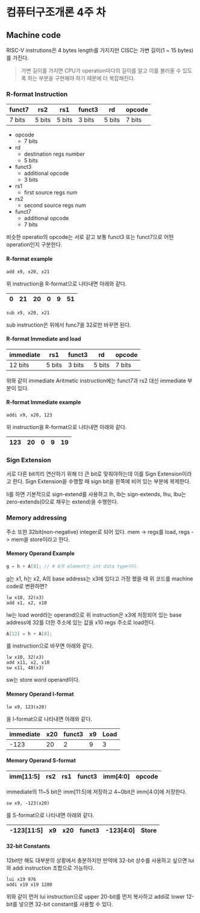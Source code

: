 # 컴퓨터구조개론 4주 차

## Machine code

RISC-V instrutions은 4 bytes length를 가지지만 CISC는 가변 길이(1 ~ 15 bytes)를 가진다.

> 가변 길이를 가지면 CPU가 operation마다의 길이를 알고 이를 불러올 수 있도록 하는 부분을 구현해야 하기 때문에 더 복잡해진다.

### R-format Instruction

|funct7|rs2|rs1|funct3|rd|opcode|
|-|-|-|-|-|-|
|7 bits|5 bits|5 bits|3 bits|5 bits|7 bits|

- opcode
  - 7 bits
- rd
  - destination regs number
  - 5 bits
- funct3
  - additional opcode
  - 3 bits
- rs1
  - first source regs num
- rs2
  - second source regs num
- funct7
  - additional opcode
  - 7 bits

비슷한 operatio의 opcode는 서로 같고 보통 funct3 또는 funct7으로 어떤 operation인지 구분한다.

#### R-format example

``` risc
add x9, x20, x21
```

위 instruction을  R-format으로 나타내면 아래와 같다.

|0|21|20|0|9|51|
|-|-|-|-|-|-|

``` risc
sub x9, x20, x21
```

sub instruction은 위에서 func7을 32로만 바꾸면 된다.

#### R-format Immediate and load

|immediate|rs1|funct3|rd|opcode|
|-|-|-|-|-|
|12 bits|5 bits|3 bits|5 bits|7 bits|

위와 같이 immediate Aritmetic instruction에는 funct7과 rs2 대신 immediate 부분이 있다.

#### R-format Immediate example

``` risc
addi x9, x20, 123
```

위 instruction을  R-format으로 나타내면 아래와 같다.

|123|20|0|9|19|
|-|-|-|-|-|

### Sign Extension

서로 다른 bit끼리 연산하기 위해 더 큰 bit로 맞춰야하는데 이를 Sign Extension이라고 한다. Sign Extension을 수행할 때 sign bit을 왼쪽에 비어 있는 부분에 복제한다.

li를 하면 기본적으로 sign-extend를 사용하고 lh, lb는 sign-extends, lhu, lbu는 zero-extends(0으로 채우는 extend)을 수행한다.

### Memory addressing

주소 또한 32bit(non-negative) integer로 되어 있다. mem -> regs를 load, regs -> mem을 store이라고 한다.

#### Memory Operand Example

``` c
g = h + A[8]; // # A의 element는 int data type이다.
```

g는 x1, h는 x2, A의 base address는 x3에 있다고 가정 했을 때 위 코드를 machine code로 변환하면?

``` risc
lw x10, 32(x3)
add x1, x2, x10
```

lw는 load word라는 operand으로 위 instruction은 x3에 저장되어 있는 base address에 32를 더한 주소에 있는 값을 x10 regs 주소로 load한다.

``` c
A[12] = h + A[8];
````

를 instruction으로 바꾸면 아래와 같다.

``` risc
lw x10, 32(x3)
add x11, x2, x10
sw x11, 48(x3)
```

sw는 store word operand이다.

#### Memory Operand I-format

``` risc
lw x9, 123(x20)
```

을 I-format으로 나타내면 아래와 같다.

|immediate|x20|funct3|x9|Load|
|-|-|-|-|-|
|-123|20|2|9|3|

#### Memory Operand S-format

|imm[11:5]|rs2|rs1|funct3|imm[4:0]|opcode|
|-|-|-|-|-|-|

immediate의 11~5 bit은 imm[11:5]에 저장하고 4~0bit은 imm[4:0]에 저장한다.

``` risc
sw x9, -123(x20)
```

를 S-format으로 나타내면 아래와 같다.

|-123[11:5]|x9|x20|funct3|-123[4:0]|Store|
|-|-|-|-|-|-|

#### 32-bit Constants

12bit만 해도 대부분의 상황에서 충분하지만 만약에 32-bit 상수를 사용하고 싶으면 lui와 addi instruction 조합으로 가능하다.

``` risc
lui x19 976
addi x19 x19 1280
```

위와 같이 먼저 lui instruction으로 upper 20-bit를 먼저 복사하고 addi로 lower 12-bit를 넣으면 32-bit constant를 사용할 수 있다.
